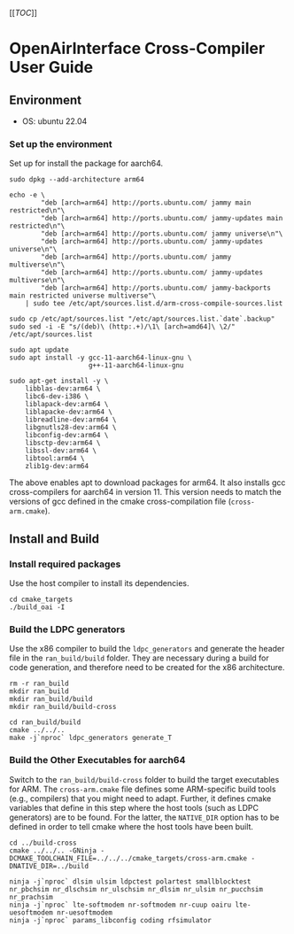 [[_TOC_]]


# OpenAirInterface Cross-Compiler User Guide

## Environment

- OS: ubuntu 22.04

### Set up the environment

Set up for install the package for aarch64.

```shell
sudo dpkg --add-architecture arm64

echo -e \
        "deb [arch=arm64] http://ports.ubuntu.com/ jammy main restricted\n"\
        "deb [arch=arm64] http://ports.ubuntu.com/ jammy-updates main restricted\n"\
        "deb [arch=arm64] http://ports.ubuntu.com/ jammy universe\n"\
        "deb [arch=arm64] http://ports.ubuntu.com/ jammy-updates universe\n"\
        "deb [arch=arm64] http://ports.ubuntu.com/ jammy multiverse\n"\
        "deb [arch=arm64] http://ports.ubuntu.com/ jammy-updates multiverse\n"\
        "deb [arch=arm64] http://ports.ubuntu.com/ jammy-backports main restricted universe multiverse"\
    | sudo tee /etc/apt/sources.list.d/arm-cross-compile-sources.list

sudo cp /etc/apt/sources.list "/etc/apt/sources.list.`date`.backup"
sudo sed -i -E "s/(deb)\ (http:.+)/\1\ [arch=amd64]\ \2/" /etc/apt/sources.list

sudo apt update
sudo apt install -y gcc-11-aarch64-linux-gnu \
                    g++-11-aarch64-linux-gnu

sudo apt-get install -y \
    libblas-dev:arm64 \
    libc6-dev-i386 \
    liblapack-dev:arm64 \
    liblapacke-dev:arm64 \
    libreadline-dev:arm64 \
    libgnutls28-dev:arm64 \
    libconfig-dev:arm64 \
    libsctp-dev:arm64 \
    libssl-dev:arm64 \
    libtool:arm64 \
    zlib1g-dev:arm64
```

The above enables apt to download packages for arm64. It also installs
gcc cross-compilers for aarch64 in version 11. This version needs to match the
versions of gcc defined in the cmake cross-compilation file (`cross-arm.cmake`).

## Install and Build

### Install required packages

Use the host compiler to install its dependencies.

```shell
cd cmake_targets
./build_oai -I
```

### Build the LDPC generators

Use the x86 compiler to build the `ldpc_generators` and generate the header
file in the `ran_build/build` folder.  They are necessary during a build for
code generation, and therefore need to be created for the x86 architecture.

```shell
rm -r ran_build
mkdir ran_build
mkdir ran_build/build
mkdir ran_build/build-cross

cd ran_build/build
cmake ../../..
make -j`nproc` ldpc_generators generate_T
```

### Build the Other Executables for aarch64

Switch to the `ran_build/build-cross` folder to build the target executables
for ARM. The `cross-arm.cmake` file defines some ARM-specific build tools
(e.g., compilers) that you might need to adapt. Further, it defines cmake
variables that define in this step where the host tools (such as LDPC
generators) are to be found. For the latter, the `NATIVE_DIR` option has to
be defined in order to tell cmake where the host tools have been built.

```shell
cd ../build-cross
cmake ../../.. -GNinja -DCMAKE_TOOLCHAIN_FILE=../../../cmake_targets/cross-arm.cmake -DNATIVE_DIR=../build

ninja -j`nproc` dlsim ulsim ldpctest polartest smallblocktest nr_pbchsim nr_dlschsim nr_ulschsim nr_dlsim nr_ulsim nr_pucchsim nr_prachsim
ninja -j`nproc` lte-softmodem nr-softmodem nr-cuup oairu lte-uesoftmodem nr-uesoftmodem
ninja -j`nproc` params_libconfig coding rfsimulator
```
